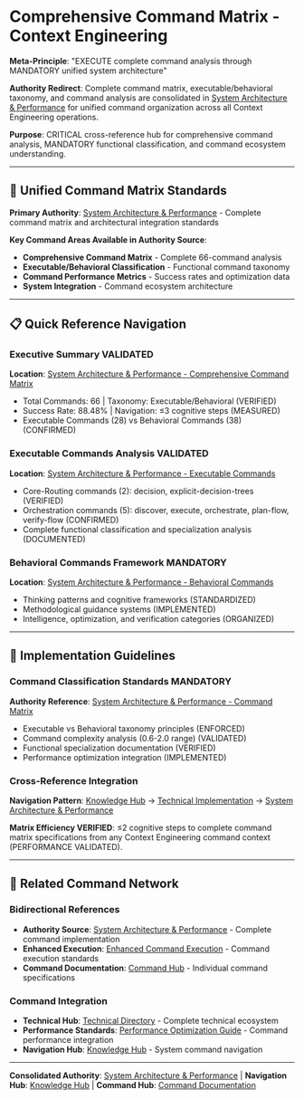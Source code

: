 # Comprehensive Command Matrix - Context Engineering

**Meta-Principle**: "EXECUTE complete command analysis through MANDATORY unified system architecture"

**Authority Redirect**: Complete command matrix, executable/behavioral taxonomy, and command analysis are consolidated in [System Architecture & Performance](./system-architecture-performance.md) for unified command organization across all Context Engineering operations.

**Purpose**: CRITICAL cross-reference hub for comprehensive command analysis, MANDATORY functional classification, and command ecosystem understanding.

---

## 🔗 **Unified Command Matrix Standards**

**Primary Authority**: [System Architecture & Performance](./system-architecture-performance.md) - Complete command matrix and architectural integration standards

**Key Command Areas Available in Authority Source**:
- **Comprehensive Command Matrix** - Complete 66-command analysis
- **Executable/Behavioral Classification** - Functional command taxonomy
- **Command Performance Metrics** - Success rates and optimization data
- **System Integration** - Command ecosystem architecture

---

## 📋 **Quick Reference Navigation**

### **Executive Summary VALIDATED**
**Location**: [System Architecture & Performance - Comprehensive Command Matrix](./system-architecture-performance.md#-comprehensive-command-matrix)
- Total Commands: 66 | Taxonomy: Executable/Behavioral (VERIFIED)
- Success Rate: 88.48% | Navigation: ≤3 cognitive steps (MEASURED)
- Executable Commands (28) vs Behavioral Commands (38) (CONFIRMED)

### **Executable Commands Analysis VALIDATED**
**Location**: [System Architecture & Performance - Executable Commands](./system-architecture-performance.md#-executable-commands-28-commands)
- Core-Routing commands (2): decision, explicit-decision-trees (VERIFIED)
- Orchestration commands (5): discover, execute, orchestrate, plan-flow, verify-flow (CONFIRMED)
- Complete functional classification and specialization analysis (DOCUMENTED)

### **Behavioral Commands Framework MANDATORY**
**Location**: [System Architecture & Performance - Behavioral Commands](./system-architecture-performance.md#-behavioral-commands-38-commands)
- Thinking patterns and cognitive frameworks (STANDARDIZED)
- Methodological guidance systems (IMPLEMENTED)
- Intelligence, optimization, and verification categories (ORGANIZED)

---

## 🎯 **Implementation Guidelines**

### **Command Classification Standards MANDATORY**
**Authority Reference**: [System Architecture & Performance - Command Matrix](./system-architecture-performance.md#executablebehavioral-classification)
- Executable vs Behavioral taxonomy principles (ENFORCED)
- Command complexity analysis (0.6-2.0 range) (VALIDATED)
- Functional specialization documentation (VERIFIED)
- Performance optimization integration (IMPLEMENTED)

### **Cross-Reference Integration**
**Navigation Pattern**: [Knowledge Hub](../README.md) → [Technical Implementation](../README.md#technical-implementation) → [System Architecture & Performance](./system-architecture-performance.md)

**Matrix Efficiency VERIFIED**: ≤2 cognitive steps to complete command matrix specifications from any Context Engineering command context (PERFORMANCE VALIDATED).

---

## 🔧 **Related Command Network**

### **Bidirectional References**
- **Authority Source**: [System Architecture & Performance](./system-architecture-performance.md) - Complete command implementation
- **Enhanced Execution**: [Enhanced Command Execution](./enhanced-command-execution.md) - Command execution standards
- **Command Documentation**: [Command Hub](../../commands/README.md) - Individual command specifications

### **Command Integration**
- **Technical Hub**: [Technical Directory](./README.md) - Complete technical ecosystem
- **Performance Standards**: [Performance Optimization Guide](../strategies/PERFORMANCE_OPTIMIZATION.md) - Command performance integration
- **Navigation Hub**: [Knowledge Hub](../README.md) - System command navigation

---

**Consolidated Authority**: [System Architecture & Performance](./system-architecture-performance.md) | **Navigation Hub**: [Knowledge Hub](../README.md) | **Command Hub**: [Command Documentation](../../commands/README.md)